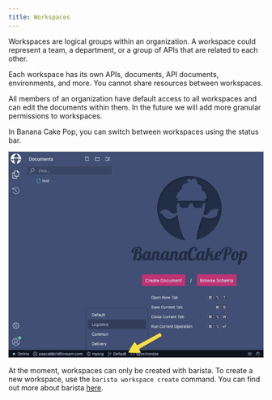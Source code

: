 ```yaml
---
title: Workspaces
---
```


Workspaces are logical groups within an organization. A workspace could represent a team, a department, or a group of APIs that are related to each other.

Each workspace has its own APIs, documents, API documents, environments, and more. You cannot share resources between workspaces.

All members of an organization have default access to all workspaces and can edit the documents within them. In the future we will add more granular permissions to workspaces.

In Banana Cake Pop, you can switch between workspaces using the status bar.

![Screenshot showing the workspace and organization switcher in the status bar](images/workspace-0.png)

At the moment, workspaces can only be created with barista. To create a new workspace, use the `barista workspace create` command.
You can find out more about barista [here](/docs/barista/v1).
